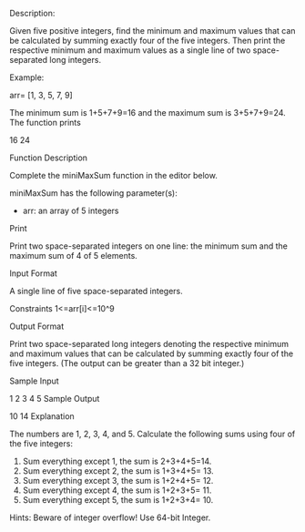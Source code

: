 Description: 

Given five positive integers, find the minimum and maximum values that can be calculated by summing exactly four of the five integers. Then print the respective minimum and maximum values as a single line of two space-separated long integers.

Example:

arr= [1, 3, 5, 7, 9]

The minimum sum is 1+5+7+9=16 and the maximum sum is 3+5+7+9=24. The function prints

16 24

Function Description

Complete the miniMaxSum function in the editor below.

miniMaxSum has the following parameter(s):

* arr: an array of 5 integers

Print

Print two space-separated integers on one line: the minimum sum and the maximum sum of 4 of 5 elements.

Input Format

A single line of five space-separated integers.

Constraints
1<=arr[i]<=10^9

Output Format

Print two space-separated long integers denoting the respective minimum and maximum values that can be calculated by summing exactly four of the five integers. (The output can be greater than a 32 bit integer.)

Sample Input

1 2 3 4 5
Sample Output

10 14
Explanation

The numbers are 1, 2, 3, 4, and 5. Calculate the following sums using four of the five integers:

1. Sum everything except 1, the sum is 2+3+4+5=14.
2. Sum everything except 2, the sum is 1+3+4+5= 13.
3. Sum everything except 3, the sum is 1+2+4+5= 12.
4. Sum everything except 4, the sum is 1+2+3+5= 11.
5. Sum everything except 5, the sum is 1+2+3+4= 10.

Hints: Beware of integer overflow! Use 64-bit Integer.

